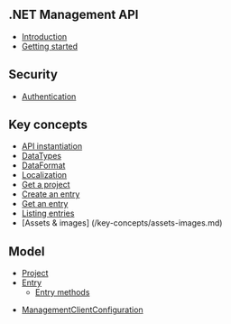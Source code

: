 ## .NET Management API

* [Introduction](/README.md)
* [Getting started](/getting-started.md)

## Security
* [Authentication](/security/authentication.md)
<!--* [Scopes](/security/scopes.md)-->

## Key concepts

* [API instantiation](/key-concepts/api-instantiation.md)
* [DataTypes](/key-concepts/data-types.md)
* [DataFormat](/key-concepts/data-format.md)
* [Localization](/key-concepts/localization.md)
* [Get a project](/key-concepts/project-get.md)
* [Create an entry](/key-concepts/entry-new.md)
* [Get an entry](/key-concepts/entry-get.md)
* [Listing entries](/key-concepts/entry-list.md)
* [Assets & images] (/key-concepts/assets-images.md)

## Model

* [Project](/model/project.md)
* [Entry](/model/entry.md)
    * [Entry methods](/model/entry-methods.md)
<!--* [Asset](/model/asset.md)-->
* [ManagementClientConfiguration](/model/managementclientconfiguration.md)
<!--* [ComposedField](/model/composed.md)-->
<!--* [DateRange](/model/daterange.md)-->
<!--* [Image](/model/image.md)-->
<!--* [Location](/model/location.md)-->
<!--* [Quote](/model/quote.md)-->